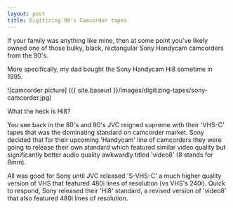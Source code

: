 ```yaml
---
layout: post
title: Digitizing 90's Camcorder tapes
---
```


If your family was anything like mine, then at some point you've likely owned one of those bulky, black, rectangular Sony Handycam camcorders from the 90's.

More specifically, my dad bought the Sony Handycam Hi8 sometime in 1995.

![camcorder picture] ({{ site.baseurl }}/images/digitizing-tapes/sony-camcorder.jpg)

What the heck is Hi8?

You see back in the 80's and 90's JVC reigned supreme with their 'VHS-C' tapes that was the dominating standard on camcorder market. Sony decided that for their upcoming 'Handycam' line of camcorders they were going to release their own standard which featured similar video quality but significantly better audio quality awkwardly titled 'video8' (8 stands for 8mm). 

All was good for Sony until JVC released 'S-VHS-C' a much higher quality version of VHS that featured 480i lines of resolution (vs VHS's 240i). Quick to respond, Sony released their 'Hi8' standard, a revised version of 'video8' that also featured 480i lines of resolution.

